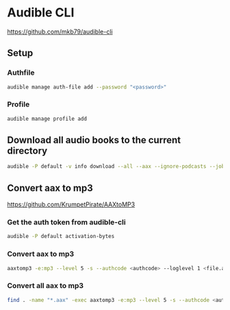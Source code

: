 # Audible CLI

<https://github.com/mkb79/audible-cli>

## Setup

### Authfile

```bash
audible manage auth-file add --password "<password>"
```

### Profile

```bash
audible manage profile add
```

## Download all audio books to the current directory

```bash
audible -P default -v info download --all --aax --ignore-podcasts --jobs 3 --ignore-errors
```

## Convert aax to mp3

<https://github.com/KrumpetPirate/AAXtoMP3>

### Get the auth token from audible-cli

```bash
audible -P default activation-bytes
```

### Convert aax to mp3

```bash
aaxtomp3 -e:mp3 --level 5 -s --authcode <authcode> --loglevel 1 <file.aax>
```

### Convert all aax to mp3


```bash
find . -name "*.aax" -exec aaxtomp3 -e:mp3 --level 5 -s --authcode <authcode> --loglevel 1 --complete_dir <path> {} \;
```
